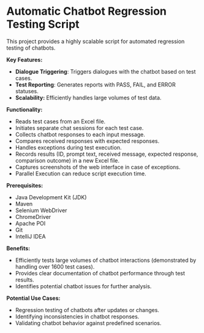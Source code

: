 # Automatic Chatbot Regression Testing Script
This project provides a highly scalable script for automated regression testing of chatbots.

**Key Features:**
* **Dialogue Triggering**: Triggers dialogues with the chatbot based on test cases.
* **Test Reporting**: Generates reports with PASS, FAIL, and ERROR statuses.
* **Scalability:** Efficiently handles large volumes of test data.

**Functionality:**
* Reads test cases from an Excel file.
* Initiates separate chat sessions for each test case.
* Collects chatbot responses to each input message.
* Compares received responses with expected responses.
* Handles exceptions during test execution.
* Records results (ID, prompt text, received message, expected response, comparison outcome) in a new Excel file.
* Captures screenshots of the web interface in case of exceptions.
* Parallel Execution can reduce script execution time.

**Prerequisites:**
* Java Development Kit (JDK)
* Maven
* Selenium WebDriver
* ChromeDriver
* Apache POI
* Git
* IntelliJ IDEA

**Benefits:**
* Efficiently tests large volumes of chatbot interactions (demonstrated by handling over 1600 test cases).
* Provides clear documentation of chatbot performance through test results.
* Identifies potential chatbot issues for further analysis.

**Potential Use Cases:**
* Regression testing of chatbots after updates or changes.
* Identifying inconsistencies in chatbot responses.
* Validating chatbot behavior against predefined scenarios.
